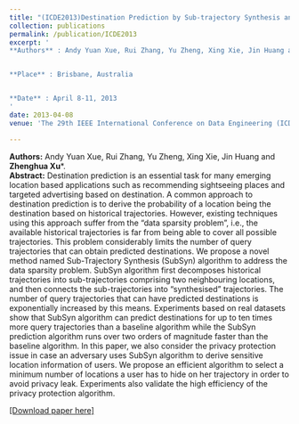 ```yaml
---
title: "(ICDE2013)Destination Prediction by Sub-trajectory Synthesis and Privacy Protection against Such Prediction"
collection: publications
permalink: /publication/ICDE2013
excerpt: '
**Authors** : Andy Yuan Xue, Rui Zhang, Yu Zheng, Xing Xie, Jin Huang and **Zhenghua Xu***.


**Place** : Brisbane, Australia


**Date** : April 8-11, 2013
'
date: 2013-04-08
venue: 'The 29th IEEE International Conference on Data Engineering (ICDE), (CCF Rank A, Acceptance rate: 19.8%, Number of citaions: 221)'

---
```

**Authors:** Andy Yuan Xue, Rui Zhang, Yu Zheng, Xing Xie, Jin Huang and **Zhenghua Xu***.  
**Abstract:** Destination prediction is an essential task for many
emerging location based applications such as recommending
sightseeing places and targeted advertising based on destination.
A common approach to destination prediction is to derive the
probability of a location being the destination based on historical
trajectories. However, existing techniques using this approach
suffer from the “data sparsity problem”, i.e., the available
historical trajectories is far from being able to cover all possible
trajectories. This problem considerably limits the number of
query trajectories that can obtain predicted destinations. We
propose a novel method named Sub-Trajectory Synthesis (SubSyn)
algorithm to address the data sparsity problem. SubSyn algorithm first decomposes historical trajectories into sub-trajectories
comprising two neighbouring locations, and then connects the
sub-trajectories into “synthesised” trajectories. The number of
query trajectories that can have predicted destinations is exponentially increased by this means. Experiments based on real
datasets show that SubSyn algorithm can predict destinations for
up to ten times more query trajectories than a baseline algorithm
while the SubSyn prediction algorithm runs over two orders of
magnitude faster than the baseline algorithm. In this paper, we
also consider the privacy protection issue in case an adversary
uses SubSyn algorithm to derive sensitive location information
of users. We propose an efficient algorithm to select a minimum
number of locations a user has to hide on her trajectory in
order to avoid privacy leak. Experiments also validate the high
efficiency of the privacy protection algorithm.

[[Download paper here]](http://zhx-hebut.github.io/files/ICDE2013.pdf)
